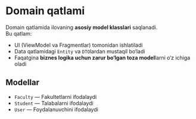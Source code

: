 # Domain qatlami

Domain qatlamida ilovaning **asosiy model klasslari** saqlanadi.  
Bu qatlam:
- UI (ViewModel va Fragmentlar) tomonidan ishlatiladi
- Data qatlamidagi `Entity` va `DTO`lardan mustaqil bo‘ladi
- Faqatgina **biznes logika uchun zarur bo‘lgan toza model**larni o‘z ichiga oladi

## Modellar

- `Faculty` — Fakultetlarni ifodalaydi
- `Student` — Talabalarni ifodalaydi
- `User` — Foydalanuvchini ifodalaydi
